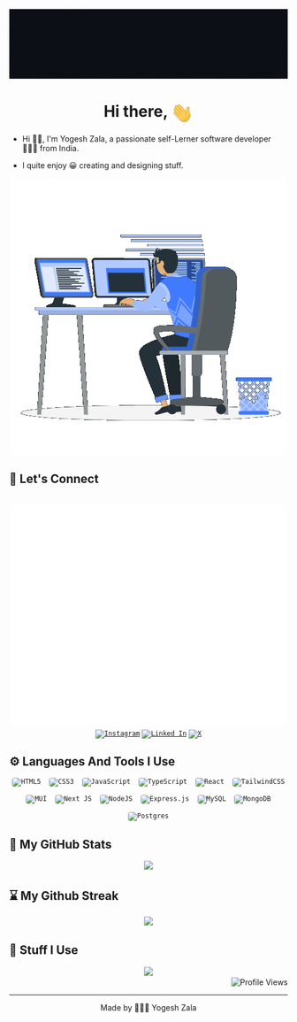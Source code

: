 <div align="center">
    <img alt="Banner" src="assets/banner.gif">
</div>

<h1 align="center">
    <b>Hi there,</b>
    <img alt="Hand wave" src="assets/hand-wave.gif" width="40" align="top">
</h1>

- Hi 👋🏼, I'm Yogesh Zala, a passionate self-Lerner software developer 👨🏻‍💻 from India.

- I quite enjoy 😀 creating and designing stuff.

<div align="center">
    <img alt="Coder" src="assets/coder.gif">
</div>

## :link: Let's Connect

<div align="center">
	<br>
	<a href="https://github.com/sindresorhus/css-in-readme-like-wat/blame/main/header.svg">
		<img src="./assets/style.svg" width="800" height="400" alt="Click to see the source">
	</a>
	<br>
</div>
<div align="center">
    <a href="https://instagram.com/yogeshzala1511"><code><img alt="Instagram" src="https://img.shields.io/badge/Instagram-3E4405F.svg?style=for-the-badge&logo=Instagram&&color=5851DB&logoColor=white"></code></a>
    <a href="https://linkedin.com/in/yogeshzala"><code><img alt="Linked In" src="https://img.shields.io/badge/LinkedIn-%230077B5.svg?style=for-the-badge&logo=linkedin&logoColor=white"></code></a>
    <a href="https://twitter.com/yogeshzala1511"><code><img alt="X" src="https://img.shields.io/badge/X-black.svg?style=for-the-badge&logo=X&logoColor=white"></code></a>
</div>

## :gear: Languages And Tools I Use

<div style="display:flex; justify-content:center; gap:15px; flex-wrap: wrap;">
    <code><img alt="HTML5" style="border-radius: 4px;" src="https://img.shields.io/badge/html5-%23E34F26.svg?style=for-the-badge&logo=html5&logoColor=white"></code>
    <code><img alt="CSS3" style="border-radius: 4px;" src="https://img.shields.io/badge/css3-%231572B6.svg?style=for-the-badge&logo=css3&logoColor=white"></code>
    <code><img alt="JavaScript" style="border-radius: 4px;" src="https://img.shields.io/badge/javascript-%23323330.svg?style=for-the-badge&logo=javascript&logoColor=%23F7DF1E"></code>
    <code><img alt="TypeScript" style="border-radius: 4px;" src="https://img.shields.io/badge/typescript-%23007ACC.svg?style=for-the-badge&logo=typescript&logoColor=white"></code>
    <code><img alt="React" style="border-radius: 4px;" src="https://img.shields.io/badge/react-%2320232a.svg?style=for-the-badge&logo=react&logoColor=%2361DAFB"></code>
    <code><img alt="TailwindCSS" style="border-radius: 4px;" src="https://img.shields.io/badge/tailwindcss-%2338B2AC.svg?style=for-the-badge&logo=tailwind-css&logoColor=white"></code>
    <code><img alt="MUI" style="border-radius: 4px;" src="https://img.shields.io/badge/MUI-%230081CB.svg?style=for-the-badge&logo=mui&logoColor=white"></code>
    <code><img alt="Next JS" style="border-radius: 4px;" src="https://img.shields.io/badge/Next-black?style=for-the-badge&logo=next.js&logoColor=white"></code>
    <code><img alt="NodeJS" style="border-radius: 4px;" src="https://img.shields.io/badge/node.js-6DA55F?style=for-the-badge&logo=node.js&logoColor=white"></code>
    <code><img alt="Express.js" style="border-radius: 4px;" src="https://img.shields.io/badge/express.js-%23404d59.svg?style=for-the-badge&logo=express&logoColor=%2361DAFB"></code>
    <code><img alt="MySQL" style="border-radius: 4px;" src="https://img.shields.io/badge/mysql-%2300000f.svg?style=for-the-badge&logo=mysql&logoColor=white"></code>
    <code><img alt="MongoDB" style="border-radius: 4px;" src="https://img.shields.io/badge/MongoDB-%234ea94b.svg?style=for-the-badge&logo=mongodb&logoColor=white"></code>
    <code><img alt="Postgres" style="border-radius: 4px;" src="https://img.shields.io/badge/postgres-%23316192.svg?style=for-the-badge&logo=postgresql&logoColor=white"></code>
</div>

## :rocket: My GitHub Stats

<div align="center">
    <img src="https://github-readme-stats.vercel.app/api?username=yogeshzala&show_icons=true&theme=transparent&hide_border=true&card_width=820&title_color=407bfd&icon_color=407bfd&ring_color=407bfd&text_color=ffffff&bg_color=0D1117">
</div>

## :hourglass: My Github Streak

<div align="center">
    <img src="https://github-readme-streak-stats.herokuapp.com?user=yogeshzala&theme=dark&hide_border=true&background=0D1117&ring=407BFD&fire=407BFD&currStreakLabel=407BFD&sideLabels=407BFD">
</div>

## :test_tube: Stuff I Use

<div align="center">
    <img src="https://github-readme-stats.vercel.app/api/top-langs?username=yogeshzala&show_icons=true&locale=en&layout=compact&theme=transparent&hide_border=true&card_width=770&title_color=407bfd&text_color=ffffff&bg_color=0D1117">
</div>

<div align="right">
    <img src="https://komarev.com/ghpvc/?username=yogeshzala&label=Profile%20Views&color=407BFD" alt="Profile Views">
</div>

<hr>

<p align="center">
    Made by 👨🏻‍💻 Yogesh Zala
</p>
